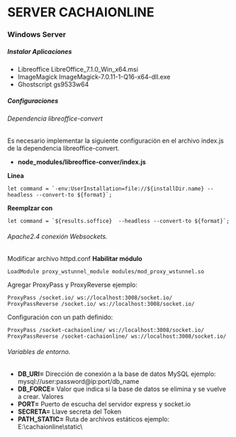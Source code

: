 # SERVER CACHAIONLINE

### Windows Server

##### Instalar Aplicaciones

* Libreoffice LibreOffice_7.1.0_Win_x64.msi
* ImageMagick ImageMagick-7.0.11-1-Q16-x64-dll.exe
* Ghostscript gs9533w64

##### Configuraciones  

###### Dependencia libreoffice-convert

Es necesario implementar la siguiente configuración en el archivo index.js de la dependencia libreoffice-convert.
* **node_modules/libreoffice-conver/index.js**

**Linea**
```
let command = `-env:UserInstallation=file://${installDir.name} --headless --convert-to ${format}`;
```
**Reemplzar con**
```
let command = `${results.soffice}  --headless --convert-to ${format}`;
```

###### Apache2.4 conexión Websockets.

Modificar archivo httpd.conf
**Habilitar módulo**
````
LoadModule proxy_wstunnel_module modules/mod_proxy_wstunnel.so
````

Agregar ProxyPass y ProxyReverse ejemplo:
````
ProxyPass /socket.io/ ws://localhost:3008/socket.io/
ProxyPassReverse /socket.io/ ws://localhost:3008/socket.io/
````

Configuración con un path definido:
````
ProxyPass /socket-cachaionline/ ws://localhost:3008/socket.io/
ProxyPassReverse /socket-cachaionline/ ws://localhost:3008/socket.io/
````

###### Variables de entorno.

* **DB_URI=** Dirección de conexión a la base de datos MySQL ejemplo: mysql://user:password@ip:port/db_name
* **DB_FORCE=** Valor que indica si la base de datos se elimina y se vuelve a crear. Valores 
* **PORT=** Puerto de escucha del servidor express y socket.io
* **SECRETA=** Llave secreta del Token
* **PATH_STATIC=** Ruta de archivos estáticos ejemplo: E:\\cachaionline\\static\\